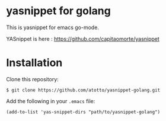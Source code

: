 # yasnippet for golang

This is yasnippet for emacs go-mode.

YASnippet is here : https://github.com/capitaomorte/yasnippet

# Installation

Clone this repository:

    $ git clone https://github.com/atotto/yasnippet-golang.git

Add the following in your `.emacs` file:

```elisp
(add-to-list 'yas-snippet-dirs "path/to/yasnippet-golang")
```
